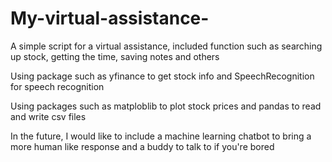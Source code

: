 # My-virtual-assistance-
A simple script for a virtual assistance, included function such as searching up stock, getting the time, saving notes and others 

Using package such as yfinance to get stock info and SpeechRecognition for speech recognition

Using packages such as matploblib to plot stock prices and pandas to read and write csv files 

In the future, I would like to include a machine learning chatbot to bring a more human like response and a buddy to talk to if you're bored
